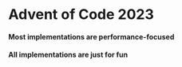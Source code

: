 # Advent of Code 2023

#### Most implementations are performance-focused
#### All implementations are just for fun